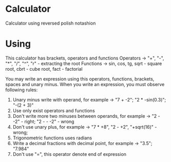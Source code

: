 # Calculator
Calculator using reversed polish notashion

# Using
This calculator has brackets, operators and functions
Operators -> "+", "-", "*", "/", "^", "r" - extracting the root
Functions -> sin, cos, tg, sqrt - square root, cbrt - cube root, fact - factorial

You may write an expression using this operators, functions, brackets, spaces and unary minus. When you write an expression, you must observe following rules:
1. Unary minus write with operand, for example -> "7 + -2"; "2 * -sin(0.3)"; "-(2 + 3)"
2. Use only exist operators and functions
3. Don't write more two minuses between operands, for example -> "2 - -2" - right; "2 - - -2" - wrong
4. Don't use unary plus, for example -> "7 * +8", "2 - +2", "+sqrt(16)" - wrong;
5. Trigonometric functions uses radians
6. Write a decimal fractions with decimal point, for example -> "3.5"; "7.984"
7. Don't use "=", this operator denote end of expression

